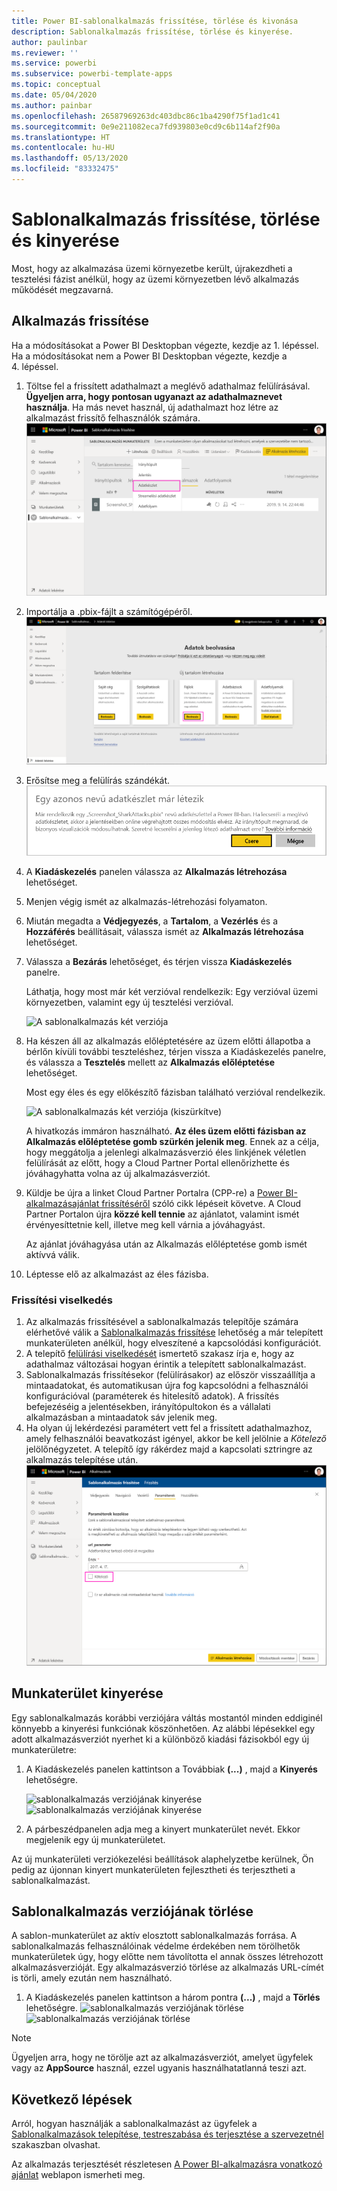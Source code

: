 ```yaml
---
title: Power BI-sablonalkalmazás frissítése, törlése és kivonása
description: Sablonalkalmazás frissítése, törlése és kinyerése.
author: paulinbar
ms.reviewer: ''
ms.service: powerbi
ms.subservice: powerbi-template-apps
ms.topic: conceptual
ms.date: 05/04/2020
ms.author: painbar
ms.openlocfilehash: 26587969263dc403dbc86c1ba4290f75f1ad1c41
ms.sourcegitcommit: 0e9e211082eca7fd939803e0cd9c6b114af2f90a
ms.translationtype: HT
ms.contentlocale: hu-HU
ms.lasthandoff: 05/13/2020
ms.locfileid: "83332475"
---
```

# <a name="update-delete-and-extract-template-app"></a>Sablonalkalmazás frissítése, törlése és kinyerése

Most, hogy az alkalmazása üzemi környezetbe került, újrakezdheti a tesztelési fázist anélkül, hogy az üzemi környezetben lévő alkalmazás működését megzavarná.
## <a name="update-your-app"></a>Alkalmazás frissítése

Ha a módosításokat a Power BI Desktopban végezte, kezdje az 1. lépéssel. Ha a módosításokat nem a Power BI Desktopban végezte, kezdje a 4. lépéssel.

1. Töltse fel a frissített adathalmazt a meglévő adathalmaz felülírásával. **Ügyeljen arra, hogy pontosan ugyanazt az adathalmaznevet használja**. Ha más nevet használ, új adathalmazt hoz létre az alkalmazást frissítő felhasználók számára.
![adathalmaz felülírása](media/service-template-apps-update-extract-delete/power-bi-template-app-upload-dataset.png)
1. Importálja a .pbix-fájlt a számítógépéről.
![adathalmaz felülírása](media/service-template-apps-update-extract-delete/power-bi-template-app-upload-dataset2.png)
1. Erősítse meg a felülírás szándékát.
![adathalmaz felülírása](media/service-template-apps-update-extract-delete/power-bi-template-app-upload-dataset3.png)

1. A **Kiadáskezelés** panelen válassza az **Alkalmazás létrehozása** lehetőséget.
1. Menjen végig ismét az alkalmazás-létrehozási folyamaton.
1. Miután megadta a **Védjegyezés**, a **Tartalom**, a **Vezérlés** és a **Hozzáférés** beállításait, válassza ismét az **Alkalmazás létrehozása** lehetőséget.
1. Válassza a **Bezárás** lehetőséget, és térjen vissza **Kiadáskezelés** panelre.

   Láthatja, hogy most már két verzióval rendelkezik: Egy verzióval üzemi környezetben, valamint egy új tesztelési verzióval.

    ![A sablonalkalmazás két verziója](media/service-template-apps-update-extract-delete/power-bi-template-app-update1.png)

1. Ha készen áll az alkalmazás előléptetésére az üzem előtti állapotba a bérlőn kívüli további teszteléshez, térjen vissza a Kiadáskezelés panelre, és válassza a **Tesztelés** mellett az **Alkalmazás előléptetése** lehetőséget.

   Most egy éles és egy előkészítő fázisban található verzióval rendelkezik.

   ![A sablonalkalmazás két verziója (kiszürkítve)](media/service-template-apps-update-extract-delete/power-bi-template-app-update2.png)

   A hivatkozás immáron használható. **Az éles üzem előtti fázisban az Alkalmazás előléptetése gomb szürkén jelenik meg**. Ennek az a célja, hogy meggátolja a jelenlegi alkalmazásverzió éles linkjének véletlen felülírását az előtt, hogy a Cloud Partner Portal ellenőrizhette és jóváhagyhatta volna az új alkalmazásverziót.

1. Küldje be újra a linket Cloud Partner Portalra (CPP-re) a [Power BI-alkalmazásajánlat frissítéséről](https://docs.microsoft.com/azure/marketplace/cloud-partner-portal/power-bi/cpp-update-existing-offer) szóló cikk lépéseit követve. A Cloud Partner Portalon újra **közzé kell tennie** az ajánlatot, valamint ismét érvényesíttetnie kell, illetve meg kell várnia a jóváhagyást.

   Az ajánlat jóváhagyása után az Alkalmazás előléptetése gomb ismét aktívvá válik. 
1. Léptesse elő az alkalmazást az éles fázisba.
   
### <a name="update-behavior"></a>Frissítési viselkedés

1. Az alkalmazás frissítésével a sablonalkalmazás telepítője számára elérhetővé válik a [Sablonalkalmazás frissítése](service-template-apps-install-distribute.md#update-a-template-app) lehetőség a már telepített munkaterületen anélkül, hogy elveszítené a kapcsolódási konfigurációt.
1. A telepítő [felülírási viselkedését](service-template-apps-install-distribute.md#overwrite-behavior) ismertető szakasz írja e, hogy az adathalmaz változásai hogyan érintik a telepített sablonalkalmazást.
1. Sablonalkalmazás frissítésekor (felülírásakor) az először visszaállítja a mintaadatokat, és automatikusan újra fog kapcsolódni a felhasználói konfigurációval (paraméterek és hitelesítő adatok). A frissítés befejezéséig a jelentésekben, irányítópultokon és a vállalati alkalmazásban a mintaadatok sáv jelenik meg.
1. Ha olyan új lekérdezési paramétert vett fel a frissített adathalmazhoz, amely felhasználói beavatkozást igényel, akkor be kell jelölnie a *Kötelező* jelölőnégyzetet. A telepítő így rákérdez majd a kapcsolati sztringre az alkalmazás telepítése után.
 ![kötelező paraméterek](media/service-template-apps-update-extract-delete/power-bi-template-app-upload-dataset4.png)

## <a name="extract-workspace"></a>Munkaterület kinyerése
Egy sablonalkalmazás korábbi verziójára váltás mostantól minden eddiginél könnyebb a kinyerési funkciónak köszönhetően. Az alábbi lépésekkel egy adott alkalmazásverziót nyerhet ki a különböző kiadási fázisokból egy új munkaterületre:

1. A Kiadáskezelés panelen kattintson a Továbbiak **(...)** , majd a **Kinyerés** lehetőségre.

    ![sablonalkalmazás verziójának kinyerése](media/service-template-apps-update-extract-delete/power-bi-template-app-extract.png) ![sablonalkalmazás verziójának kinyerése](media/service-template-apps-update-extract-delete/power-bi-template-app-extract-dialog.png)
2. A párbeszédpanelen adja meg a kinyert munkaterület nevét. Ekkor megjelenik egy új munkaterületet.

Az új munkaterületi verziókezelési beállítások alaphelyzetbe kerülnek, Ön pedig az újonnan kinyert munkaterületen fejlesztheti és terjesztheti a sablonalkalmazást.

## <a name="delete-template-app-version"></a>Sablonalkalmazás verziójának törlése
A sablon-munkaterület az aktív elosztott sablonalkalmazás forrása. A sablonalkalmazás felhasználóinak védelme érdekében nem törölhetők munkaterületek úgy, hogy előtte nem távolította el annak összes létrehozott alkalmazásverzióját.
Egy alkalmazásverzió törlése az alkalmazás URL-címét is törli, amely ezután nem használható.

1. A Kiadáskezelés panelen kattintson a három pontra **(...)** , majd a **Törlés** lehetőségre.
 ![sablonalkalmazás verziójának törlése](media/service-template-apps-update-extract-delete/power-bi-template-app-delete.png)
 ![sablonalkalmazás verziójának törlése](media/service-template-apps-update-extract-delete/power-bi-template-app-delete-dialog.png)

>[!NOTE]
>Ügyeljen arra, hogy ne törölje azt az alkalmazásverziót, amelyet ügyfelek vagy az **AppSource** használ, ezzel ugyanis használhatatlanná teszi azt.

## <a name="next-steps"></a>Következő lépések

Arról, hogyan használják a sablonalkalmazást az ügyfelek a [Sablonalkalmazások telepítése, testreszabása és terjesztése a szervezetnél](service-template-apps-install-distribute.md) szakaszban olvashat.

Az alkalmazás terjesztését részletesen [A Power BI-alkalmazásra vonatkozó ajánlat](https://docs.microsoft.com/azure/marketplace/cloud-partner-portal/power-bi/cpp-power-bi-offer) weblapon ismerheti meg.

